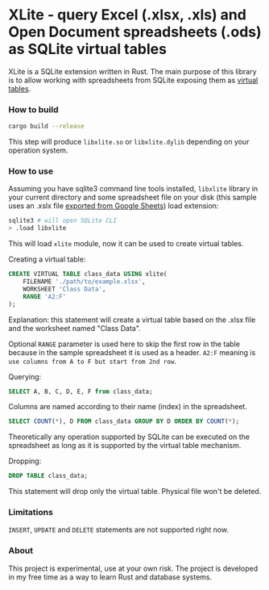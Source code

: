 # XLite - query Excel (.xlsx, .xls) and Open Document spreadsheets (.ods) as SQLite virtual tables

XLite is a SQLite extension written in Rust. The main purpose of this library is to allow working with spreadsheets from SQLite exposing them as [virtual tables](https://sqlite.org/vtab.html).

### How to build

```bash
cargo build --release
```

This step will produce `libxlite.so` or `libxlite.dylib` depending on your operation system.

### How to use

Assuming you have sqlite3 command line tools installed, `libxlite` library in your current directory and some spreadsheet file on your disk (this sample uses an .xslx file [exported from Google Sheets](https://docs.google.com/spreadsheets/d/1BxiMVs0XRA5nFMdKvBdBZjgmUUqptlbs74OgvE2upms)) load extension:

```bash
sqlite3 # will open SQLite CLI
> .load libxlite
```

This will load `xlite` module, now it can be used to create virtual tables.

Creating a virtual table:

```sql
CREATE VIRTUAL TABLE class_data USING xlite(
    FILENAME './path/to/example.xlsx',
    WORKSHEET 'Class Data',
    RANGE 'A2:F'
);
```

Explanation: this statement will create a virtual table based on the .xlsx file and the worksheet named "Class Data".

Optional `RANGE` parameter is used here to skip the first row in the table because in the sample spreadsheet it is used as a header. `A2:F` meaning is `use columns from A to F but start from 2nd row`.

Querying:

```sql
SELECT A, B, C, D, E, F from class_data;
```

Columns are named according to their name (index) in the spreadsheet.

```sql
SELECT COUNT(*), D FROM class_data GROUP BY D ORDER BY COUNT(*);
```

Theoretically any operation supported by SQLite can be executed on the spreadsheet as long as it is supported by the virtual table mechanism.

Dropping:

```sql
DROP TABLE class_data;
```

This statement will drop only the virtual table. Physical file won't be deleted.


### Limitations

`INSERT`, `UPDATE` and `DELETE` statements are not supported right now.

### About

This project is experimental, use at your own risk. The project is developed in my free time as a way to learn Rust and database systems.

